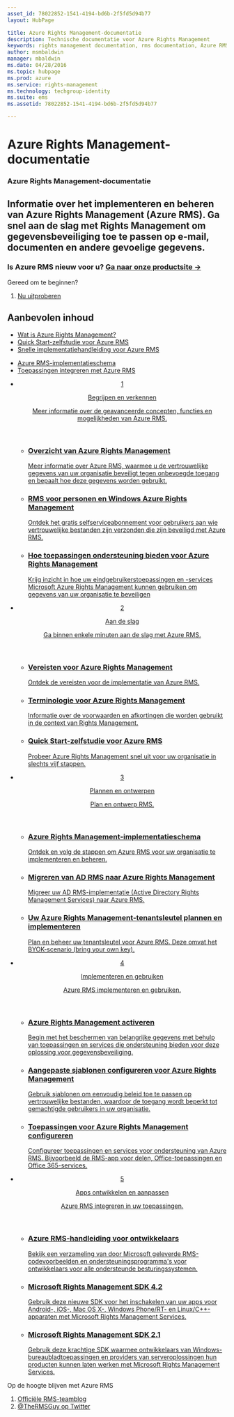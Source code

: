 ```yaml
---
asset_id: 78022852-1541-4194-bd6b-2f5fd5d94b77
layout: HubPage

title: Azure Rights Management-documentatie
description: Technische documentatie voor Azure Rights Management
keywords: rights management documentation, rms documentation, Azure RMS documentation
author: msmbaldwin
manager: mbaldwin
ms.date: 04/28/2016
ms.topic: hubpage
ms.prod: azure
ms.service: rights-management
ms.technology: techgroup-identity
ms.suite: ems
ms.assetid: 78022852-1541-4194-bd6b-2f5fd5d94b77

---
```

# Azure Rights Management-documentatie
<article id="main">
    <section id="hero-content">
      <h1>Azure Rights Management-documentatie</h1>
      <h2>Informatie over het implementeren en beheren van Azure Rights Management (Azure RMS). Ga snel aan de slag met Rights Management om gegevensbeveiliging toe te passen op e-mail, documenten en andere gevoelige gegevens.</h2>
      <h3>Is Azure RMS nieuw voor u? <a href="http://go.microsoft.com/fwlink/?LinkId=816857" target="_blank">Ga naar onze productsite &rarr;</a></h3>
    </section>
    <aside class="alert section-border">
        <p>Gereed om te beginnen?</p>
        <ol class="action-list">
            <li><a href="https://portal.office.com/Signup/Signup.aspx?&OfferId=A43415D3-404C-4df3-B31B-AAD28118A778&dl=RIGHTSMANAGEMENT&ali=1#0" target="_blank" class="button-bordered button-translucent">Nu uitproberen</a></li>
        </ol>
    </aside>
    <section id="featured" class="container">
      <h2 class="section-heading"><span class="icon icon-warning"></span> Aanbevolen inhoud</h2>
      <div class="features row">
        <ul class="column column-half">
          <li><a href="./understand-explore/what-is-azure-rms.md">Wat is Azure Rights Management?</a></li>
          <li><a href="./get-started/quick-start-tutorial.md">Quick Start-zelfstudie voor Azure RMS</a></li>
          <li><a href="./get-started/rapid-deployment-guide.md">Snelle implementatiehandleiding voor Azure RMS</a></li>
        </ul>
        <ul class="column column-half">
          <li><a href="./plan-design/deployment-roadmap.md">Azure RMS-implementatieschema</a></li>
          <li><a href="./develop/developers-guide.md">Toepassingen integreren met Azure RMS</a></li>
        </ul>
      </div>
    </section>
    <div id="journeys">
      <section class="container">
        <ul class="journeys-list">
          <li class="journey-step">
            <header class="journey-step-header row">
              <a href="./understand-explore/azure-rights-management.md">
                <div class="title column-third">
                  <span class="step-number">1</span>
                  <p>Begrijpen en verkennen</p>
                </div>
                <p class="description column-two-thirds">Meer informatie over de geavanceerde concepten, functies en mogelijkheden van Azure RMS.</p>
              </a>
            </header>
            <section class="journey-step-elements content">
              <ul class="row">
                <li class="column-third">
                  <a href="./understand-explore/azure-rights-management.md">
                    <h3>Overzicht van Azure Rights Management</h3>
                    <p>Meer informatie over Azure RMS, waarmee u de vertrouwelijke gegevens van uw organisatie beveiligt tegen onbevoegde toegang en bepaalt hoe deze gegevens worden gebruikt.</p>
                  </a>
                </li>
                <li class="column-third">
                  <a href="./understand-explore/rms-for-individuals.md">
                    <h3>RMS voor personen en Windows Azure Rights Management</h3>
                    <p>Ontdek het gratis selfserviceabonnement voor gebruikers aan wie vertrouwelijke bestanden zijn verzonden die zijn beveiligd met Azure RMS.</p>
                  </a>
                </li>
                <li class="column-third">
                  <a href="./understand-explore/applications-support.md">
                    <h3>Hoe toepassingen ondersteuning bieden voor Azure Rights Management</h3>
                    <p>Krijg inzicht in hoe uw eindgebruikerstoepassingen en -services Microsoft Azure Rights Management kunnen gebruiken om gegevens van uw organisatie te beveiligen </p>
                  </a>
                </li>
              </ul>
            </section>
          </li>
          <li class="journey-step">
            <header class="journey-step-header row">
              <a href="./get-started/requirements-azure-rms.md">
                <div class="title column-third">
                  <span class="step-number">2</span>
                  <p>Aan de slag</p>
                </div>
                <p class="description column-two-thirds">Ga binnen enkele minuten aan de slag met Azure RMS.</p>
              </a>
            </header>
            <section class="journey-step-elements content">
              <ul class="row">
                <li class="column-third">
                  <a href="./get-started/requirements-azure-rms.md">
                    <h3>Vereisten voor Azure Rights Management</h3>
                    <p>Ontdek de vereisten voor de implementatie van Azure RMS.</p>
                  </a>
                </li>
                <li class="column-third">
                  <a href="./get-started/terminology.md">
                    <h3>Terminologie voor Azure Rights Management</h3>
                    <p>Informatie over de voorwaarden en afkortingen die worden gebruikt in de context van Rights Management.</p>
                  </a>
                </li>
                <li class="column-third">
                  <a href="./get-started/quick-start-tutorial.md">
                    <h3>Quick Start-zelfstudie voor Azure RMS</h3>
                    <p>Probeer Azure Rights Management snel uit voor uw organisatie in slechts vijf stappen.</p>
                  </a>
                </li>
              </ul>
            </section>
          </li>
          <li class="journey-step">
            <header class="journey-step-header row">
              <a href="./plan-design/deployment-roadmap.md">
                <div class="title column-third">
                  <span class="step-number"> 3</span>
                  <p>Plannen en ontwerpen</p>
                </div>
                <p class="description column-two-thirds">Plan en ontwerp RMS.</p>
              </a>
            </header>
            <section class="journey-step-elements content">
              <ul class="row">
                <li class="column-third">
                  <a href="./plan-design/deployment-roadmap.md">
                    <h3>Azure Rights Management-implementatieschema</h3>
                    <p>Ontdek en volg de stappen om Azure RMS voor uw organisatie te implementeren en beheren.</p>
                  </a>
                </li>
                <li class="column-third">
                  <a href="./plan-design/migrate-from-ad-rms-to-azure-rms.md">
                    <h3>Migreren van AD RMS naar Azure Rights Management</h3>
                    <p>Migreer uw AD RMS-implementatie (Active Directory Rights Management Services) naar Azure RMS.</p>
                  </a>
                </li>
                <li class="column-third">
                  <a href="./plan-design/plan-implement-tenant-key.md">
                    <h3>Uw Azure Rights Management-tenantsleutel plannen en implementeren</h3>
                    <p>Plan en beheer uw tenantsleutel voor Azure RMS. Deze omvat het BYOK-scenario (bring your own key).</p>
                  </a>
                </li>
              </ul>
            </section>
          </li>
          <li class="journey-step">
            <header class="journey-step-header row">
              <a href="./deploy-use/activate-service.md">
                <div class="title column-third">
                  <span class="step-number"> 4</span>
                  <p>Implementeren en gebruiken</p>
                </div>
                <p class="description column-two-thirds">Azure RMS implementeren en gebruiken.</p>
              </a>
            </header>
            <section class="journey-step-elements content">
              <ul class="row">
                 <li class="column-third">
                 <a href="./deploy-use/activate-service.md">
                    <h3>Azure Rights Management activeren</h3>
                    <p>Begin met het beschermen van belangrijke gegevens met behulp van toepassingen en services die ondersteuning bieden voor deze oplossing voor gegevensbeveiliging.</p>
                  </a>
                </li>
                <li class="column-third">
                  <a href="./deploy-use/configure-custom-templates.md">
                    <h3>Aangepaste sjablonen configureren voor Azure Rights Management</h3>
                    <p>Gebruik sjablonen om eenvoudig beleid toe te passen op vertrouwelijke bestanden, waardoor de toegang wordt beperkt tot gemachtigde gebruikers in uw organisatie.</p>
                 </a>
                </li>
                <li class="column-third">
                  <a href="./deploy-use/configure-applications.md">
                    <h3>Toepassingen voor Azure Rights Management configureren</h3>
                    <p>Configureer toepassingen en services voor ondersteuning van Azure RMS. Bijvoorbeeld de RMS-app voor delen, Office-toepassingen en Office 365-services.</p>
                 </a>
                </li>
              </ul>
            </section>
          </li>
          <li class="journey-step">
            <header class="journey-step-header row">
              <a href="./develop/developers-guide.md">
                <div class="title column-third">
                  <span class="step-number"> 5</span>
                  <p>Apps ontwikkelen en aanpassen</p>
                </div>
                <p class="description column-two-thirds">Azure RMS integreren in uw toepassingen.
                </p>
              </a>
            </header>
            <section class="journey-step-elements content">
              <ul class="row">
                <li class="column-third">
                  <a href="./develop/developers-guide.md">
                    <h3>Azure RMS-handleiding voor ontwikkelaars</h3>
                    <p>Bekijk een verzameling van door Microsoft geleverde RMS-codevoorbeelden en ondersteuningsprogramma's voor ontwikkelaars voor alle ondersteunde besturingssystemen.</p>
                  </a>
                </li>
                <li class="column-third">
                  <a href="./develop/active-directory-rights-management-services-multi-platform-thin-client-sdk-portal.md">
                    <h3>Microsoft Rights Management SDK 4.2</h3>
                    <p>Gebruik deze nieuwe SDK voor het inschakelen van uw apps voor Android-, iOS-, Mac OS X-, Windows Phone/RT- en Linux/C++-apparaten met Microsoft Rights Management Services.</p>
                  </a>
                </li>
                <li class="column-third">
                  <a href="./develop/microsoft-information-protection-and-control-client-portal.md">
                    <h3>Microsoft Rights Management SDK 2.1</h3>
                    <p>Gebruik deze krachtige SDK waarmee ontwikkelaars van Windows-bureaubladtoepassingen en providers van serveroplossingen hun producten kunnen laten werken met Microsoft Rights Management Services.</p>
                  </a>
                </li>
              </ul>
            </section>
          </li>
        </ul>
      </section>
    </div>
    <aside class="alert alert-social">
      <p>Op de hoogte blijven met Azure RMS <ol class="action-list">
        <li><a href="http://blogs.technet.com/b/rms/" target="_blank" class="button-bordered button-translucent">Officiële RMS-teamblog</a></li>
        <li><a href="https://twitter.com/TheRMSGuy" target="_blank" class="button-bordered button-translucent">@TheRMSGuy op Twitter</a></li>
      </ol>
    </aside>
</article>


<!--HONumber=Jun16_HO4-->


